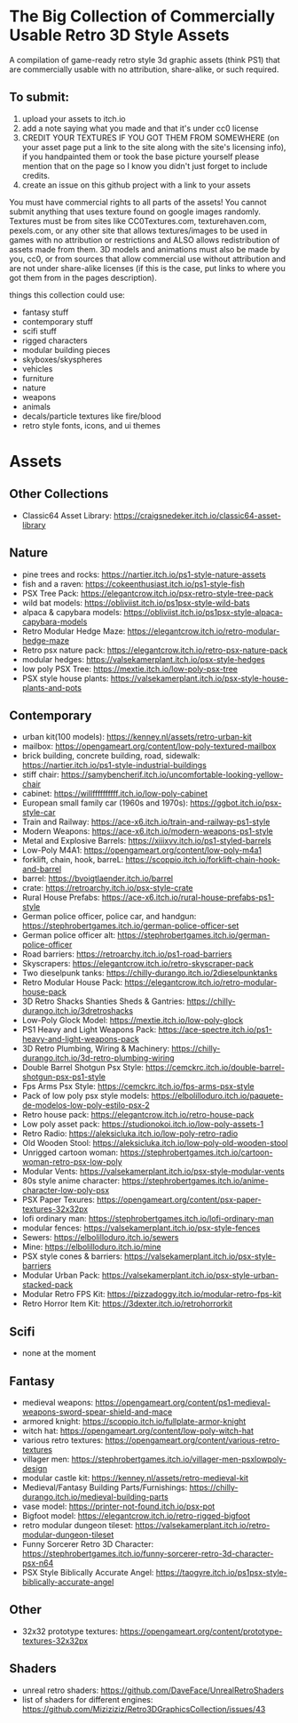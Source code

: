 # The Big Collection of Commercially Usable Retro 3D Style Assets
A compilation of game-ready retro style 3d graphic assets (think PS1) that are commercially usable with no attribution, share-alike, or such required.

## To submit:
1. upload your assets to itch.io
2. add a note saying what you made and that it's under cc0 license
3. CREDIT YOUR TEXTURES IF YOU GOT THEM FROM SOMEWHERE (on your asset page put a link to the site along with the site's licensing info), if you handpainted them or took the base picture yourself please mention that on the page so I know you didn't just forget to include credits.
4. create an issue on this github project with a link to your assets

You must have commercial rights to all parts of the assets! You cannot submit anything that uses texture found on google images randomly. Textures must be from sites like CC0Textures.com, texturehaven.com, pexels.com, or any other site that allows textures/images to be used in games with no attribution or restrictions and ALSO allows redistribution of assets made from them.  3D models and animations must also be made by you, cc0, or from sources that allow commercial use without attribution and are not under share-alike licenses (if this is the case, put links to where you got them from in the pages description).

things this collection could use:
* fantasy stuff
* contemporary stuff
* scifi stuff
* rigged characters
* modular building pieces
* skyboxes/skyspheres
* vehicles
* furniture
* nature
* weapons
* animals
* decals/particle textures like fire/blood
* retro style fonts, icons, and ui themes

# Assets

## Other Collections
* Classic64 Asset Library: https://craigsnedeker.itch.io/classic64-asset-library

## Nature
* pine trees and rocks: https://nartier.itch.io/ps1-style-nature-assets
* fish and a raven: https://cokeenthusiast.itch.io/ps1-style-fish
* PSX Tree Pack: https://elegantcrow.itch.io/psx-retro-style-tree-pack
* wild bat models: https://obliviist.itch.io/ps1psx-style-wild-bats
* alpaca & capybara models: https://obliviist.itch.io/ps1psx-style-alpaca-capybara-models
* Retro Modular Hedge Maze: https://elegantcrow.itch.io/retro-modular-hedge-maze
* Retro psx nature pack: https://elegantcrow.itch.io/retro-psx-nature-pack
* modular hedges: https://valsekamerplant.itch.io/psx-style-hedges
* low poly PSX Tree: https://mextie.itch.io/low-poly-psx-tree
* PSX style house plants: https://valsekamerplant.itch.io/psx-style-house-plants-and-pots

## Contemporary
* urban kit(100 models): https://kenney.nl/assets/retro-urban-kit
* mailbox: https://opengameart.org/content/low-poly-textured-mailbox
* brick building, concrete building, road, sidewalk: https://nartier.itch.io/ps1-style-industrial-buildings
* stiff chair: https://samybencherif.itch.io/uncomfortable-looking-yellow-chair
* cabinet: https://willffffffffff.itch.io/low-poly-cabinet
* European small family car (1960s and 1970s): https://ggbot.itch.io/psx-style-car
* Train and Railway: https://ace-x6.itch.io/train-and-railway-ps1-style
* Modern Weapons: https://ace-x6.itch.io/modern-weapons-ps1-style
* Metal and Explosive Barrels: https://xiiixvv.itch.io/ps1-styled-barrels
* Low-Poly M4A1: https://opengameart.org/content/low-poly-m4a1
* forklift, chain, hook, barreL: https://scoppio.itch.io/forklift-chain-hook-and-barrel
* barrel: https://bvoigtlaender.itch.io/barrel
* crate: https://retroarchy.itch.io/psx-style-crate
* Rural House Prefabs: https://ace-x6.itch.io/rural-house-prefabs-ps1-style
* German police officer, police car, and handgun: https://stephrobertgames.itch.io/german-police-officer-set
* German police officer alt: https://stephrobertgames.itch.io/german-police-officer
* Road barriers: https://retroarchy.itch.io/ps1-road-barriers
* Skyscrapers: https://elegantcrow.itch.io/retro-skyscraper-pack
* Two dieselpunk tanks: https://chilly-durango.itch.io/2dieselpunktanks
* Retro Modular House Pack: https://elegantcrow.itch.io/retro-modular-house-pack
* 3D Retro Shacks Shanties Sheds & Gantries: https://chilly-durango.itch.io/3dretroshacks
* Low-Poly Glock Model: https://mextie.itch.io/low-poly-glock
* PS1 Heavy and Light Weapons Pack: https://ace-spectre.itch.io/ps1-heavy-and-light-weapons-pack
* 3D Retro Plumbing, Wiring & Machinery: https://chilly-durango.itch.io/3d-retro-plumbing-wiring
* Double Barrel Shotgun Psx Style: https://cemckrc.itch.io/double-barrel-shotgun-psx-ps1-style
* Fps Arms Psx Style: https://cemckrc.itch.io/fps-arms-psx-style
* Pack of low poly psx style models: https://elbolilloduro.itch.io/paquete-de-modelos-low-poly-estilo-psx-2
* Retro house pack: https://elegantcrow.itch.io/retro-house-pack
* Low poly asset pack: https://studionokoi.itch.io/low-poly-assets-1
* Retro Radio: https://aleksicluka.itch.io/low-poly-retro-radio
* Old Wooden Stool: https://aleksicluka.itch.io/low-poly-old-wooden-stool
* Unrigged cartoon woman: https://stephrobertgames.itch.io/cartoon-woman-retro-psx-low-poly
* Modular Vents: https://valsekamerplant.itch.io/psx-style-modular-vents
* 80s style anime character: https://stephrobertgames.itch.io/anime-character-low-poly-psx
* PSX Paper Texures: https://opengameart.org/content/psx-paper-textures-32x32px
* lofi ordinary man: https://stephrobertgames.itch.io/lofi-ordinary-man
* modular fences: https://valsekamerplant.itch.io/psx-style-fences
* Sewers: https://elbolilloduro.itch.io/sewers
* Mine: https://elbolilloduro.itch.io/mine
* PSX style cones & barriers: https://valsekamerplant.itch.io/psx-style-barriers
* Modular Urban Pack: https://valsekamerplant.itch.io/psx-style-urban-stacked-pack
* Modular Retro FPS Kit: https://pizzadoggy.itch.io/modular-retro-fps-kit
* Retro Horror Item Kit: https://3dexter.itch.io/retrohorrorkit

## Scifi
* none at the moment

## Fantasy
* medieval weapons: https://opengameart.org/content/ps1-medieval-weapons-sword-spear-shield-and-mace
* armored knight: https://scoppio.itch.io/fullplate-armor-knight
* witch hat: https://opengameart.org/content/low-poly-witch-hat
* various retro textures: https://opengameart.org/content/various-retro-textures
* villager men: https://stephrobertgames.itch.io/villager-men-psxlowpoly-design
* modular castle kit: https://kenney.nl/assets/retro-medieval-kit
* Medieval/Fantasy Building Parts/Furnishings: https://chilly-durango.itch.io/medieval-building-parts
* vase model: https://printer-not-found.itch.io/psx-pot
* Bigfoot model: https://elegantcrow.itch.io/retro-rigged-bigfoot
* retro modular dungeon tileset: https://valsekamerplant.itch.io/retro-modular-dungeon-tileset
* Funny Sorcerer Retro 3D Character: https://stephrobertgames.itch.io/funny-sorcerer-retro-3d-character-psx-n64
* PSX Style Biblically Accurate Angel: https://taogyre.itch.io/ps1psx-style-biblically-accurate-angel

## Other
* 32x32 prototype textures: https://opengameart.org/content/prototype-textures-32x32px

## Shaders
* unreal retro shaders: https://github.com/DaveFace/UnrealRetroShaders
* list of shaders for different engines: https://github.com/Miziziziz/Retro3DGraphicsCollection/issues/43

